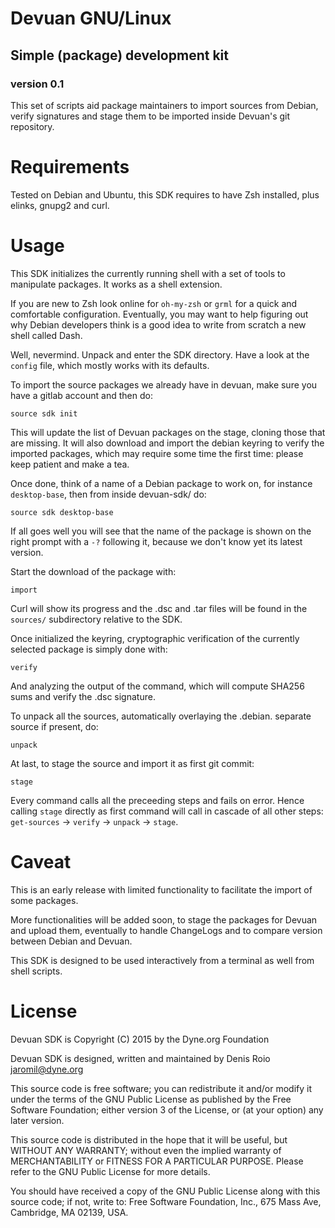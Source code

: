 # Devuan GNU/Linux

## Simple (package) development kit

### version 0.1

This set of scripts aid package maintainers to import sources from
Debian, verify signatures and stage them to be imported inside
Devuan's git repository.

# Requirements

Tested on Debian and Ubuntu, this SDK requires to have Zsh installed,
plus elinks, gnupg2 and curl.

# Usage

This SDK initializes the currently running shell with a set of tools
to manipulate packages. It works as a shell extension.

If you are new to Zsh look online for `oh-my-zsh` or `grml` for a
quick and comfortable configuration. Eventually, you may want to help
figuring out why Debian developers think is a good idea to write from
scratch a new shell called Dash.

Well, nevermind. Unpack and enter the SDK directory. Have a look at
the `config` file, which mostly works with its defaults.

To import the source packages we already have in devuan, make sure you
have a gitlab account and then do:

```
source sdk init
```

This will update the list of Devuan packages on the stage, cloning
those that are missing. It will also download and import the debian
keyring to verify the imported packages, which may require some time
the first time: please keep patient and make a tea.

Once done, think of a name of a Debian package to work on, for
instance `desktop-base`, then from inside devuan-sdk/ do:

```
source sdk desktop-base
```

If all goes well you will see that the name of the package is shown on
the right prompt with a `-?` following it, because we don't know yet
its latest version.

Start the download of the package with:

```
import
```

Curl will show its progress and the .dsc and .tar files will be found
in the `sources/` subdirectory relative to the SDK.

Once initialized the keyring, cryptographic verification of the
currently selected package is simply done with:

```
verify
```

And analyzing the output of the command, which will compute SHA256
sums and verify the .dsc signature.

To unpack all the sources, automatically overlaying the
.debian. separate source if present, do:

```
unpack
```

At last, to stage the source and import it as first git commit:

```
stage
```

Every command calls all the preceeding steps and fails on error. Hence
calling `stage` directly as first command will call in cascade of all
other steps: `get-sources` -> `verify` -> `unpack` -> `stage`.

# Caveat

This is an early release with limited functionality to facilitate the
import of some packages.

More functionalities will be added soon, to stage the packages for
Devuan and upload them, eventually to handle ChangeLogs and to compare
version between Debian and Devuan.

This SDK is designed to be used interactively from a terminal as well
from shell scripts.

# License

Devuan SDK is Copyright (C) 2015 by the Dyne.org Foundation

Devuan SDK is designed, written and maintained by Denis Roio <jaromil@dyne.org>
 
This source code is free software; you can redistribute it and/or
modify it under the terms of the GNU Public License as published by
the Free Software Foundation; either version 3 of the License, or (at
your option) any later version.

This source code is distributed in the hope that it will be useful,
but WITHOUT ANY WARRANTY; without even the implied warranty of
MERCHANTABILITY or FITNESS FOR A PARTICULAR PURPOSE.  Please refer to
the GNU Public License for more details.

You should have received a copy of the GNU Public License along with
this source code; if not, write to: Free Software Foundation, Inc.,
675 Mass Ave, Cambridge, MA 02139, USA.

